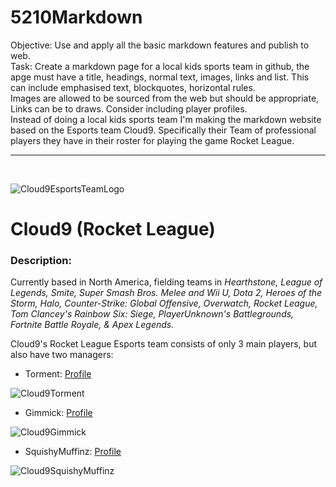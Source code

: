 # 5210Markdown

<p1>Objective: Use and apply all the basic markdown features and publish to web.<br>
Task: Create a markdown page for a local kids sports team in github, the apge must have a title, headings, normal text, images, links and list. This can include emphasised text, blockquotes, horizontal rules.<br>
Images are allowed to be sourced from the web but should be appropriate, Links can be to draws. Consider including player profiles.<br>
Instead of doing a local kids sports team I'm making the markdown website based on the Esports team Cloud9. Specifically their Team of professional players they have in their roster for playing the game Rocket League.</p1>

***

<br>

![Cloud9EsportsTeamLogo](https://static1.squarespace.com/static/519d9fe3e4b0dd1ef2ceba77/t/52f430f2e4b05d1230be1716/1391735028312/Facebook_Timeline_Banner_C9.png?format=1000w)

<h1>Cloud9 (Rocket League)</h1>

<h3>Description:</h3>

Currently based in North America, fielding teams in *Hearthstone, League of Legends, Smite, Super Smash Bros. Melee and Wii U, Dota 2, Heroes of the Storm, Halo, Counter-Strike: Global Offensive, Overwatch, Rocket League, Tom Clancey's Rainbow Six: Siege, PlayerUnknown's Battlegrounds, Fortnite Battle Royale, & Apex Legends.*

Cloud9's Rocket League Esports team consists of only 3 main players, but also have two managers:
 
- Torment: [Profile](https://liquipedia.net/rocketleague/Torment) 

![Cloud9Torment](https://liquipedia.net/commons/images/thumb/f/ff/WSOE4_TORMENT.jpg/293px-WSOE4_TORMENT.jpg)

- Gimmick: [Profile](https://liquipedia.net/rocketleague/Gimmick)

![Cloud9Gimmick](https://liquipedia.net/commons/images/thumb/0/05/DHDALLAS_2019_RL_GIMMICK.jpg/320px-DHDALLAS_2019_RL_GIMMICK.jpg)

-  SquishyMuffinz: [Profile](https://liquipedia.net/rocketleague/SquishyMuffinz)

![Cloud9SquishyMuffinz](https://liquipedia.net/commons/images/thumb/2/2d/DHDALLAS_2019_RL_SQUISHY.jpg/320px-DHDALLAS_2019_RL_SQUISHY.jpg)

